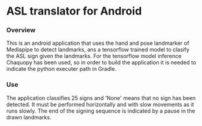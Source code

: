 # ASL translator for Android

### Overview

This is an android application that uses the hand and pose landmarker of Mediapipe to detect landmarks, ans a tensorflow trained model to clasify the ASL sign given the landmarks. For the tensorflow model inference Chaquopy has been used, so in order to build the application it is needed to indicate the python executer path in Gradle.

### Use

The application classifies 25 signs and 'None' means that no sign has been detected. It must be performed horizontally and with slow movements as it runs slowly. The end of the signing sequence is indicated by a pause in the drawn landmarks.
